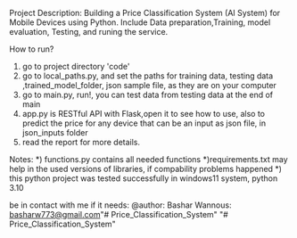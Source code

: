 Project Description:
Building a Price Classification System (AI System) for Mobile Devices using Python. Include Data preparation,Training, model evaluation, Testing, and runing the service.  

How to run?
1) go to project directory 'code'
2) go to local_paths.py, and set the paths for training data, testing data ,trained_model_folder, json sample file, as they are on your computer
3) go to main.py, run!, you can test data from testing data at the end of main
4) app.py is  RESTful API with Flask,open it to see how to use, also to predict the price for any device that can be an input as json file, in json_inputs folder
5) read the report for more details.

Notes:
*) functions.py contains all needed functions
*)requirements.txt may help in the used versions of libraries, if compability problems happened
*) this python project was tested successfully in windows11 system, python 3.10

be in contact with me if it needs:
@author: Bashar Wannous: basharw773@gmail.com"# Price_Classification_System" 
"# Price_Classification_System" 
